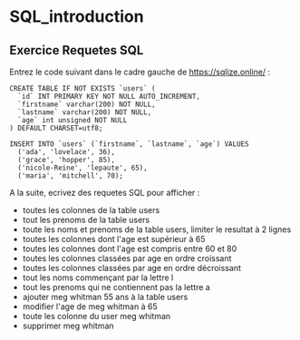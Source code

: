 # SQL_introduction

## Exercice Requetes SQL
Entrez le code suivant dans le cadre gauche de https://sqlize.online/ :
```
CREATE TABLE IF NOT EXISTS `users` (
  `id` INT PRIMARY KEY NOT NULL AUTO_INCREMENT,
  `firstname` varchar(200) NOT NULL,
  `lastname` varchar(200) NOT NULL,
  `age` int unsigned NOT NULL
) DEFAULT CHARSET=utf8;

INSERT INTO `users` (`firstname`, `lastname`, `age`) VALUES
  ('ada', 'lovelace', 36),
  ('grace', 'hopper', 85),
  ('nicole-Reine', 'lepaute', 65),
  ('maria', 'mitchell', 70);
```

A la suite, ecrivez des requetes SQL pour afficher :

* toutes les colonnes de la table users
* tout les prenoms de la table users
* toute les noms et prenoms de la table users, limiter le resultat à 2 lignes
* toutes les colonnes dont l'age est supérieur à 65
* toutes les colonnes dont l'age est compris entre 60 et 80
* toutes les colonnes classées par age en ordre croissant
* toutes les colonnes classées par age en ordre décroissant
* tout les noms commençant par la lettre l
* tout les prenoms qui ne contiennent pas la lettre a
* ajouter meg whitman 55 ans à la table users
* modifier l'age de meg whitman à 65
* toute les colonne du user meg whitman
* supprimer meg whitman
